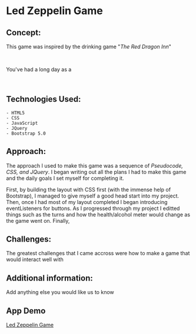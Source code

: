 # Led Zeppelin Game

## Concept: 
<p>This game was inspired by the drinking game "<em>The Red Dragon Inn</em>"</p>

<br>

<p>You've had a long day as a </p>

<br>


## Technologies Used:
    - HTML5
    - CSS 
    - JavaScript
    - JQuery
    - Bootstrap 5.0

## Approach: 
<p>The approach I used to make this game was a sequence of <em>Pseudocode, CSS, and JQuery</em>. I began writing out all the plans I had to make this game and the daily goals I set myself for completing it.

First, by building the layout with CSS first (with the immense help of Bootstrap), I managed to give myself a good head start into my project. Then, once I had most of my layout completed I began introducing eventListeners for buttons. As I progressed through my project I editted things such as the turns and how the health/alcohol meter would change as the game went on.
Finally, </p>


## Challenges: 
<p>The greatest challenges that I came accross were how to make a game that would interact well with</p>

## Additional information:
Add anything else you would like us to know 

## App Demo 
[Led Zeppelin Game]([sepaivaluna.github.io](http://127.0.0.1:5500/game.html#))